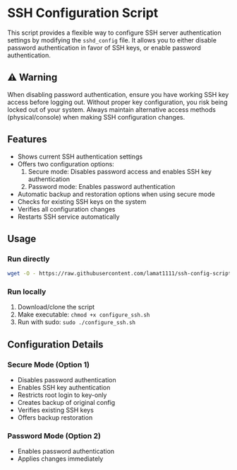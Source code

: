 # SSH Configuration Script

This script provides a flexible way to configure SSH server authentication settings by modifying the `sshd_config` file. It allows you to either disable password authentication in favor of SSH keys, or enable password authentication.

## ⚠️ Warning

When disabling password authentication, ensure you have working SSH key access before logging out. Without proper key configuration, you risk being locked out of your system. Always maintain alternative access methods (physical/console) when making SSH configuration changes.

## Features

- Shows current SSH authentication settings
- Offers two configuration options:
  1. Secure mode: Disables password access and enables SSH key authentication
  2. Password mode: Enables password authentication
- Automatic backup and restoration options when using secure mode
- Checks for existing SSH keys on the system
- Verifies all configuration changes
- Restarts SSH service automatically

## Usage

### Run directly
```bash
wget -O - https://raw.githubusercontent.com/lamat1111/ssh-config-script/master/configure_ssh.sh | bash
```

### Run locally
1. Download/clone the script
2. Make executable: `chmod +x configure_ssh.sh`
3. Run with sudo: `sudo ./configure_ssh.sh`

## Configuration Details

### Secure Mode (Option 1)
- Disables password authentication
- Enables SSH key authentication
- Restricts root login to key-only
- Creates backup of original config
- Verifies existing SSH keys
- Offers backup restoration

### Password Mode (Option 2)
- Enables password authentication
- Applies changes immediately